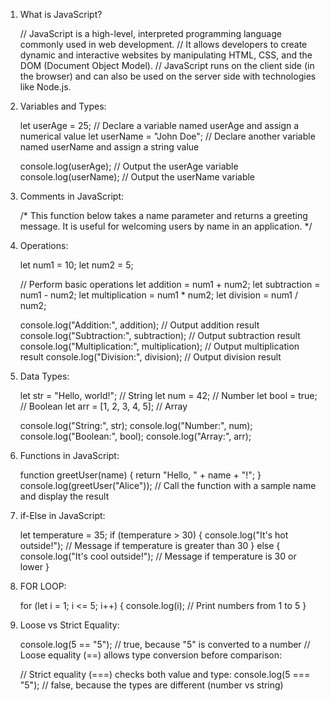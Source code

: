 
1. What is JavaScript?

    // JavaScript is a high-level, interpreted programming language commonly used in web development. 
    // It allows developers to create dynamic and interactive websites by manipulating HTML, CSS, and the DOM (Document Object Model). 
    // JavaScript runs on the client side (in the browser) and can also be used on the server side with technologies like Node.js.

2. Variables and Types:

    let userAge = 25; // Declare a variable named userAge and assign a numerical value
    let userName = "John Doe"; // Declare another variable named userName and assign a string value

    console.log(userAge); // Output the userAge variable
    console.log(userName); // Output the userName variable

 3. Comments in JavaScript:
 
     /* 
     This function below takes a name parameter and returns a greeting message. 
     It is useful for welcoming users by name in an application.
     */

4. Operations:

    let num1 = 10;
    let num2 = 5;

    // Perform basic operations
    let addition = num1 + num2;
    let subtraction = num1 - num2;
    let multiplication = num1 * num2;
    let division = num1 / num2;

    console.log("Addition:", addition); // Output addition result
    console.log("Subtraction:", subtraction); // Output subtraction result
    console.log("Multiplication:", multiplication); // Output multiplication result
    console.log("Division:", division); // Output division result

5. Data Types:

    let str = "Hello, world!"; // String
    let num = 42; // Number
    let bool = true; // Boolean
    let arr = [1, 2, 3, 4, 5]; // Array

    console.log("String:", str);
    console.log("Number:", num);
    console.log("Boolean:", bool);
    console.log("Array:", arr);

6. Functions in JavaScript:

    function greetUser(name) {
        return "Hello, " + name + "!";
    }
    console.log(greetUser("Alice")); // Call the function with a sample name and display the result

7. if-Else in JavaScript:

     let temperature = 35;
     if (temperature > 30) {
         console.log("It's hot outside!"); // Message if temperature is greater than 30
     } else {
         console.log("It's cool outside!"); // Message if temperature is 30 or lower
     }

8. FOR LOOP:

    for (let i = 1; i <= 5; i++) {
        console.log(i); // Print numbers from 1 to 5
    }

9. Loose vs Strict Equality:

    console.log(5 == "5"); // true, because "5" is converted to a number
    // Loose equality (==) allows type conversion before comparison:

    // Strict equality (===) checks both value and type:
    console.log(5 === "5"); // false, because the types are different (number vs string)
